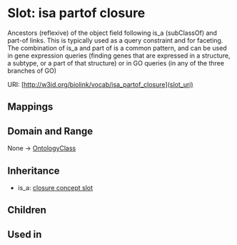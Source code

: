 # Slot: isa partof closure


Ancestors (reflexive) of the object field following is_a (subClassOf) and part-of links. This is typically used as a query constraint and for faceting. The combination of is_a and part of is a common pattern, and can be used in gene expression queries (finding genes that are expressed in a structure, a subtype, or a part of that structure) or in GO queries (in any of the three branches of GO)

URI: [http://w3id.org/biolink/vocab/isa_partof_closure](slot_uri)
## Mappings

## Domain and Range

None -> [OntologyClass](OntologyClass.md)
## Inheritance

 *  is_a: [closure concept slot](closure_concept_slot.md)
## Children

## Used in

